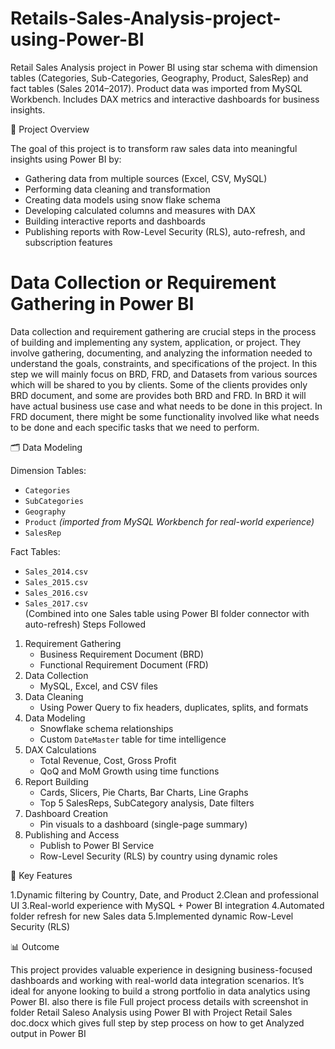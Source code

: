# Retails-Sales-Analysis-project-using-Power-BI
Retail Sales Analysis project in Power BI using star schema with dimension tables (Categories, Sub-Categories, Geography, Product, SalesRep) and fact tables (Sales 2014–2017). Product data was imported from MySQL Workbench. Includes DAX metrics and interactive dashboards for business insights.

📌 Project Overview

The goal of this project is to transform raw sales data into meaningful insights using Power BI by:

- Gathering data from multiple sources (Excel, CSV, MySQL)
- Performing data cleaning and transformation
- Creating data models using snow flake schema
- Developing calculated columns and measures with DAX
- Building interactive reports and dashboards
- Publishing reports with Row-Level Security (RLS), auto-refresh, and subscription features

# Data Collection or Requirement Gathering in Power BI
Data collection and requirement gathering are crucial steps in the process of building and implementing any system, application, or project. They involve gathering, documenting, and analyzing the information needed to understand the goals, constraints, and specifications of the project. In this step we will mainly focus on BRD, FRD, and Datasets from various sources which will be shared to you by clients. Some of the clients provides only BRD document, and some are provides both BRD and FRD. In BRD it will have actual business use case and what needs to be done in this project. In FRD document, there might be some functionality involved like what needs to be done and each specific tasks that we need to perform.



🗂️ Data Modeling

Dimension Tables:
- `Categories`
- `SubCategories`
- `Geography`
- `Product` *(imported from MySQL Workbench for real-world experience)*
- `SalesRep`

Fact Tables:
- `Sales_2014.csv`
- `Sales_2015.csv`
- `Sales_2016.csv`
- `Sales_2017.csv`  
  (Combined into one Sales table using Power BI folder connector with auto-refresh)
Steps Followed

1. Requirement Gathering
   - Business Requirement Document (BRD)
   - Functional Requirement Document (FRD)
2. Data Collection
   - MySQL, Excel, and CSV files
3. Data Cleaning
   - Using Power Query to fix headers, duplicates, splits, and formats
4. Data Modeling
   - Snowflake schema relationships
   - Custom `DateMaster` table for time intelligence
5. DAX Calculations
   - Total Revenue, Cost, Gross Profit
   - QoQ and MoM Growth using time functions
6. Report Building
   - Cards, Slicers, Pie Charts, Bar Charts, Line Graphs
   - Top 5 SalesReps, SubCategory analysis, Date filters
7. Dashboard Creation
   - Pin visuals to a dashboard (single-page summary)
8. Publishing and Access
   - Publish to Power BI Service
   - Row-Level Security (RLS) by country using dynamic roles


🔐 Key Features

1.Dynamic filtering by Country, Date, and Product
2.Clean and professional UI
3.Real-world experience with MySQL + Power BI integration
4.Automated folder refresh for new Sales data
5.Implemented dynamic Row-Level Security (RLS)

📊 Outcome

This project provides valuable experience in designing business-focused dashboards and working with real-world data integration scenarios. It’s ideal for anyone looking to build a strong portfolio in data analytics using Power BI. also there is file Full project process details with screenshot in folder Retail Saleso Analysis using Power BI with Project Retail Sales doc.docx which gives full step by step process on how to get Analyzed output in Power BI 

